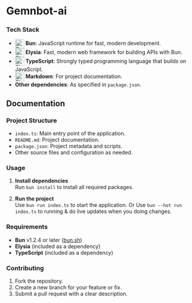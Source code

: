 # Gemnbot-ai

### Tech Stack

- <img src="https://bun.sh/logo.svg" alt="Bun Logo" width="24" height="24" style="vertical-align:middle;"> **Bun**: JavaScript runtime for fast, modern development.
- <img src="https://elysiajs.com/assets/elysia.svg" alt="Elysia Logo" width="24" height="24" style="vertical-align:middle;"> **Elysia**: Fast, modern web framework for building APIs with Bun.
- <img src="https://www.svgrepo.com/show/374146/typescript-official.svg" alt="Elysia Logo" width="24" height="24" style="vertical-align:middle;"> **TypeScript**: Strongly typed programming language that builds on JavaScript.
- <img src="https://www.svgrepo.com/show/346102/markdown-fill.svg" alt="Elysia Logo" width="24" height="24" style="vertical-align:middle;"> **Markdown**: For project documentation.
- **Other dependencies**: As specified in `package.json`.

## Documentation


### Project Structure

- `index.ts`: Main entry point of the application.
- `README.md`: Project documentation.
- `package.json`: Project metadata and scripts.
- Other source files and configuration as needed.

### Usage

1. **Install dependencies**  
    Run `bun install` to install all required packages.

2. **Run the project**  
    Use `bun run index.ts` to start the application.
    Or
    Use `bun --hot run index.ts` to running & do live updates when you doing changes.

### Requirements

- **Bun** v1.2.4 or later ([bun.sh](https://bun.sh))
- **Elysia** (included as a dependency)
- **TypeScript** (included as a dependency)


### Contributing

1. Fork the repository.
2. Create a new branch for your feature or fix.
3. Submit a pull request with a clear description.
